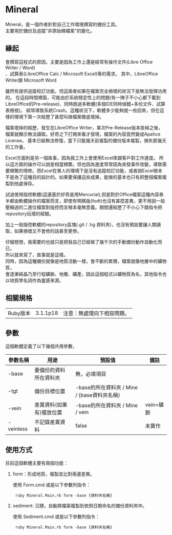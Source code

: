 # Mineral 

Mineral，是一個作者針對自己工作環境撰寫的備份工具。<br>
主要用於備份及追蹤"非原始碼檔案"的變化。<br>


## 緣起

會撰寫這程式的原因，主要是因為工作上還是經常有操作文件(Libre Office Writer / Word)<br>、試算表(LibreOffice Calc / Microsoft Excel)等的需求。
其中，LibreOffice Writer跟 Microsoft Word<br>

 雖然有提供追蹤校訂功能，但這兩者如果在檔案完全損壞的狀況下是無法發揮功用的。
 在這段時間裡面，可能由於系統穩定性上的問題(有一陣子不小心都下載到LibreOffice的Pre-release)、同時跑過多軟體(多個IDE同時偵錯+多份文件、試算表檢視)。
 經常導致系統Crash。這種狀況下，軟體多少能夠就一些回來，但在這樣的環境下第一次經歷了甚麼叫做檔案徹底壞掉。<br>

 檔案壞掉的經歷，發生在LibreOffice Writer，某次Pre-Release版本掛掉之後，
 檔案就顯示無法讀取。好奇之下打開來看才發現，檔案的內容竟然變成Apahce License。
 基本已經無法修復，當下只能幾天前複製的備份版本複製，損失那幾天的工作量。<br>

 Excel方面則是另一個故事，因為我工作上會使用Excel來跟客戶對工作進度。
 所以這方面的操作可以說是相當頻繁。但也因為進度常常因為突發事件改變，導致需要頻繁的增修。而Excel在單人的環境下是沒有追蹤校訂功能，或者說Excel根本不是為了這種目的設計的。如果要保護這些成果，能做的基本也只有把整個檔案複製到他處保存。<br>

 試過使用版控軟體(這邊基於好奇是用Mercurial),但是對於Office檔案這種內容泰半都由軟體操作的檔案而言，即使有明碼版(fodt)也沒有甚麼差異，更不用說一般壓縮過的二進位檔案對版控而言根本毫無意義。期間還經歷了不小心下錯指令把repository玩壞的經驗。

 加上一般版控軟體的repository區塊(.git / .hg 資料夾)，也沒有預設要讓人類讀取，如果損壞又不會修的話甚至更慘。<br>

 仔細想想，我需要的也就只是把我自己已經做了幾千次的手動備份動作自動化而已。<br>
 所以就來寫了，故事就是這樣。 <br>
 同時，因為這種備份就像是地質活動一樣，會不斷的累積，檔案就像地層中的礦物質，<br>
 會逐漸結晶乃至行程礦脈、地層、礦產，因此這個程式以礦物質為名，其他指令也以地質學名詞作為靈感來源。

## 相關規格

||||
|---|---|--|
|Ruby版本|3.1.1p18|注意：無處理向下相容問題。|


## 參數

這個軟體定義了以下幾個共用參數，

|參數名稱|用途|預設值|備註|
|--|--|--|--|
|-base|要備份的資料所在資料夾|無，必填項目||
|-tgt|備份目標位置|-base的所在資料夾 / Mine / {base資料夾名稱} ||
|-vein|差異資料(如果有)擺放位置|-base的所在資料夾 / Mine / vein|vein=礦脈|
|-veinless|不記錄差異資料|false|未實作|

## 使用方式

目前這個軟體主要有兩個功能：

1. form：形成地質，複製並比對兩邊差異。
    
    使用 Form.cmd 或是以下參數列指令：

        ruby Mineral.Main.rb form -base {資料夾名稱}

2. sediment: 沉積，自動將檔案複製到依照日期命名的備份資料夾中。

    使用 Sediment.cmd 或是以下參數列指令：
    
        ruby Mineral.Main.rb form -base {資料夾名稱}